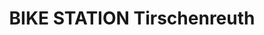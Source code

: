 ---
title: "BIKE STATION Tirschenreuth"
url: /tirschenreuth/bike-station-tirschenreuth/
shop: Fahrrad
---